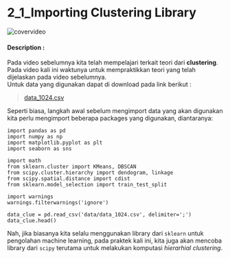 # 2_1_Importing Clustering Library

![covervideo](http://bit.ly/makeaicovervideo)

#### **Description :**

Pada video sebelumnya kita telah mempelajari terkait teori dari **clustering**. Pada video kali ini waktunya untuk mempraktikkan teori yang telah dijelaskan pada video sebelumnya.<br> 
Untuk data yang digunakan dapat di download pada link berikut :<br>

> [data_1024.csv](https://www.dropbox.com/sh/ew6mjmoq0illzml/AAB0kjCLYYBNerjqLPpKL05ya/data_1024.csv?dl=0)

Seperti biasa, langkah awal sebelum mengimport data yang akan digunakan kita perlu mengimport beberapa packages yang digunakan, diantaranya:
```
import pandas as pd
import numpy as np
import matplotlib.pyplot as plt
import seaborn as sns

import math
from sklearn.cluster import KMeans, DBSCAN
from scipy.cluster.hierarchy import dendogram, linkage
from scipy.spatial.distance import cdist
from sklearn.model_selection import train_test_split

import warnings
warnings.filterwarnings('ignore')
```
```
data_clue = pd.read_csv('data/data_1024.csv', delimiter=';')
data_clue.head()
 ```

Nah, jika biasanya kita selalu menggunakan library dari `sklearn` untuk pengolahan machine learning, pada praktek kali ini, kita juga akan mencoba library dari `scipy` terutama untuk melakukan komputasi _hierarhial clustering_.